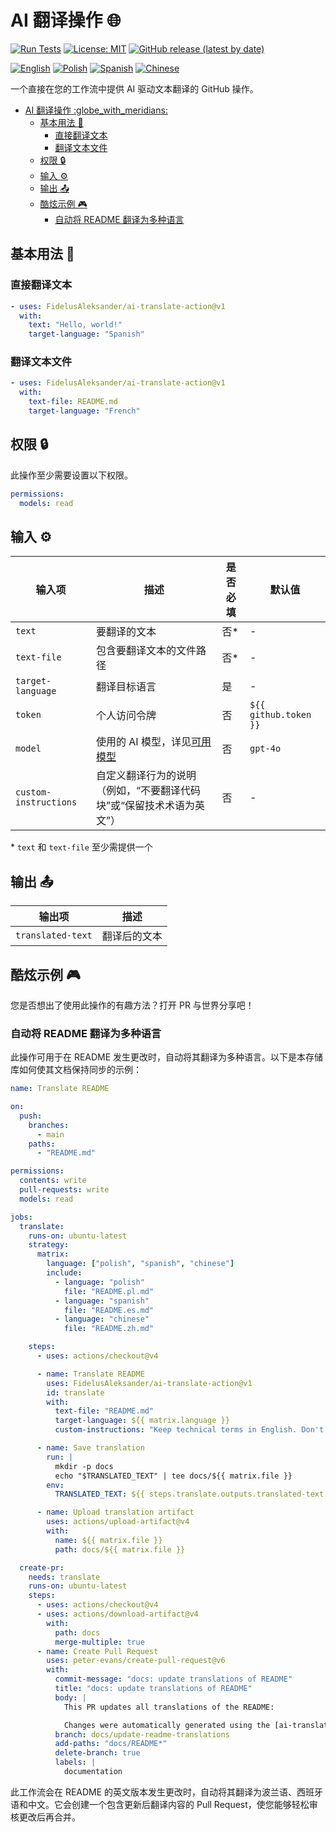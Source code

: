 # AI 翻译操作 :globe_with_meridians:

[![Run Tests](https://github.com/FidelusAleksander/ai-translate-action/actions/workflows/test.yml/badge.svg)](https://github.com/FidelusAleksander/ai-translate-action/actions/workflows/test.yml)
[![License: MIT](https://img.shields.io/badge/License-MIT-yellow.svg)](https://opensource.org/licenses/MIT)
[![GitHub release (latest by date)](https://img.shields.io/github/v/release/FidelusAleksander/ai-translate-action)](https://github.com/FidelusAleksander/ai-translate-action/releases)

[![English](https://img.shields.io/badge/English-README.md-blue)](https://github.com/FidelusAleksander/ai-translate-action/blob/main/README.md) [![Polish](https://img.shields.io/badge/Polish-docs/README.pl.md-red)](https://github.com/FidelusAleksander/ai-translate-action/blob/main/docs/README.pl.md) [![Spanish](https://img.shields.io/badge/Spanish-docs/README.es.md-yellow)](https://github.com/FidelusAleksander/ai-translate-action/blob/main/docs/README.es.md) [![Chinese](https://img.shields.io/badge/Chinese-docs/README.zh.md-green)](https://github.com/FidelusAleksander/ai-translate-action/blob/main/docs/README.zh.md)

一个直接在您的工作流中提供 AI 驱动文本翻译的 GitHub 操作。

- [AI 翻译操作 :globe\_with\_meridians:](#ai-翻译操作-globe_with_meridians)
  - [基本用法 🚀](#基本用法-)
    - [直接翻译文本](#直接翻译文本)
    - [翻译文本文件](#翻译文本文件)
  - [权限 🔒](#权限-)
  - [输入 ⚙️](#输入-️)
  - [输出 📤](#输出-)
  - [酷炫示例 🎮](#酷炫示例-)
    - [自动将 README 翻译为多种语言](#自动将-readme-翻译为多种语言)

## 基本用法 🚀

### 直接翻译文本

```yaml
- uses: FidelusAleksander/ai-translate-action@v1
  with:
    text: "Hello, world!"
    target-language: "Spanish"
```

### 翻译文本文件

```yaml
- uses: FidelusAleksander/ai-translate-action@v1
  with:
    text-file: README.md
    target-language: "French"
```

## 权限 🔒

此操作至少需要设置以下权限。

```yaml
permissions:
  models: read
```

## 输入 ⚙️

| 输入项               | 描述                                                 | 是否必填 | 默认值                 |
|---------------------|----------------------------------------------------|--------|---------------------|
| `text`             | 要翻译的文本                                           | 否*     | -                   |
| `text-file`        | 包含要翻译文本的文件路径                                    | 否*     | -                   |
| `target-language`  | 翻译目标语言                                           | 是      | -                   |
| `token`            | 个人访问令牌                                           | 否      | `${{ github.token }}` |
| `model`            | 使用的 AI 模型，详见[可用模型](https://github.com/marketplace?type=models) | 否      | `gpt-4o`           |
| `custom-instructions` | 自定义翻译行为的说明（例如，“不要翻译代码块”或“保留技术术语为英文”）       | 否      | -                   |

\* `text` 和 `text-file` 至少需提供一个

## 输出 📤

| 输出项               | 描述                                   |
|---------------------|--------------------------------------|
| `translated-text`  | 翻译后的文本                             |

## 酷炫示例 🎮

您是否想出了使用此操作的有趣方法？打开 PR 与世界分享吧！

### 自动将 README 翻译为多种语言

此操作可用于在 README 发生更改时，自动将其翻译为多种语言。以下是本存储库如何使其文档保持同步的示例：

```yaml
name: Translate README

on:
  push:
    branches:
      - main
    paths:
      - "README.md"

permissions:
  contents: write
  pull-requests: write
  models: read

jobs:
  translate:
    runs-on: ubuntu-latest
    strategy:
      matrix:
        language: ["polish", "spanish", "chinese"]
        include:
          - language: "polish"
            file: "README.pl.md"
          - language: "spanish"
            file: "README.es.md"
          - language: "chinese"
            file: "README.zh.md"

    steps:
      - uses: actions/checkout@v4

      - name: Translate README
        uses: FidelusAleksander/ai-translate-action@v1
        id: translate
        with:
          text-file: "README.md"
          target-language: ${{ matrix.language }}
          custom-instructions: "Keep technical terms in English. Don't translate code blocks"

      - name: Save translation
        run: |
          mkdir -p docs
          echo "$TRANSLATED_TEXT" | tee docs/${{ matrix.file }}
        env:
          TRANSLATED_TEXT: ${{ steps.translate.outputs.translated-text }}

      - name: Upload translation artifact
        uses: actions/upload-artifact@v4
        with:
          name: ${{ matrix.file }}
          path: docs/${{ matrix.file }}

  create-pr:
    needs: translate
    runs-on: ubuntu-latest
    steps:
      - uses: actions/checkout@v4
      - uses: actions/download-artifact@v4
        with:
          path: docs
          merge-multiple: true
      - name: Create Pull Request
        uses: peter-evans/create-pull-request@v6
        with:
          commit-message: "docs: update translations of README"
          title: "docs: update translations of README"
          body: |
            This PR updates all translations of the README:

            Changes were automatically generated using the [ai-translate-action](https://github.com/FidelusAleksander/ai-translate-action) action.
          branch: docs/update-readme-translations
          add-paths: "docs/README*"
          delete-branch: true
          labels: |
            documentation
```

此工作流会在 README 的英文版本发生更改时，自动将其翻译为波兰语、西班牙语和中文。它会创建一个包含更新后翻译内容的 Pull Request，使您能够轻松审核更改后再合并。
